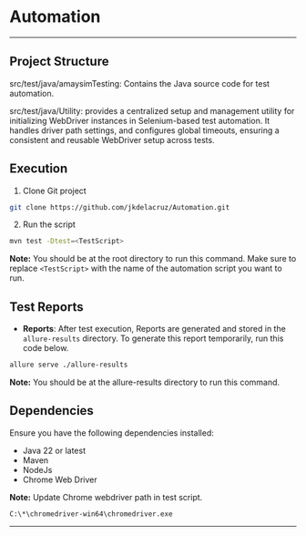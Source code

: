 # Automation

---

## Project Structure

src/test/java/amaysimTesting: Contains the Java source code for test automation.

src/test/java/Utility: provides a centralized setup and management utility for initializing WebDriver instances in Selenium-based test automation. It handles driver path settings, and configures global timeouts, ensuring a consistent and reusable WebDriver setup across tests.

## Execution

1. Clone Git project
```bash
git clone https://github.com/jkdelacruz/Automation.git
```
2. Run the script
```bash
mvn test -Dtest=<TestScript>
```
**Note:** You should be at the root directory to run this command.
Make sure to replace `<TestScript>` with the name of the automation script you want to run.

## Test Reports

- **Reports**: After test execution, Reports are generated and stored in the `allure-results` directory.
  To generate this report temporarily, run this code below.

```bash
allure serve ./allure-results
```
**Note:** You should be at the allure-results directory to run this command.

## Dependencies

Ensure you have the following dependencies installed:

- Java 22 or latest
- Maven
- NodeJs
- Chrome Web Driver

**Note:** Update Chrome webdriver path in test script.
```declarative
C:\*\chromedriver-win64\chromedriver.exe
```

---
